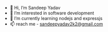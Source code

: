- 👋 Hi, I’m Sandeep Yadav
- 👀 I’m interested in software development
- 🌱 I’m currently learning nodejs and expressjs
- 📫 reach me - sandeepyadav2k2@gmail.com 

<!---
SandeepYadav2k2/SandeepYadav2k2 is a ✨ special ✨ repository because its `README.md` (this file) appears on your GitHub profile.
You can click the Preview link to take a look at your changes.
--->
